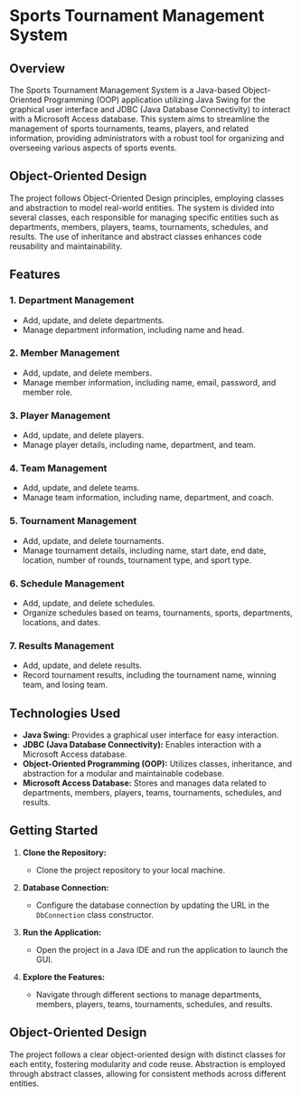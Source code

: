 # Sports Tournament Management System

## Overview

The Sports Tournament Management System is a Java-based Object-Oriented Programming (OOP) application utilizing Java Swing for the graphical user interface and JDBC (Java Database Connectivity) to interact with a Microsoft Access database. This system aims to streamline the management of sports tournaments, teams, players, and related information, providing administrators with a robust tool for organizing and overseeing various aspects of sports events.

## Object-Oriented Design

The project follows Object-Oriented Design principles, employing classes and abstraction to model real-world entities. The system is divided into several classes, each responsible for managing specific entities such as departments, members, players, teams, tournaments, schedules, and results. The use of inheritance and abstract classes enhances code reusability and maintainability.

## Features

### 1. **Department Management**
   - Add, update, and delete departments.
   - Manage department information, including name and head.

### 2. **Member Management**
   - Add, update, and delete members.
   - Manage member information, including name, email, password, and member role.

### 3. **Player Management**
   - Add, update, and delete players.
   - Manage player details, including name, department, and team.

### 4. **Team Management**
   - Add, update, and delete teams.
   - Manage team information, including name, department, and coach.

### 5. **Tournament Management**
   - Add, update, and delete tournaments.
   - Manage tournament details, including name, start date, end date, location, number of rounds, tournament type, and sport type.

### 6. **Schedule Management**
   - Add, update, and delete schedules.
   - Organize schedules based on teams, tournaments, sports, departments, locations, and dates.

### 7. **Results Management**
   - Add, update, and delete results.
   - Record tournament results, including the tournament name, winning team, and losing team.

## Technologies Used

- **Java Swing:** Provides a graphical user interface for easy interaction.
- **JDBC (Java Database Connectivity):** Enables interaction with a Microsoft Access database.
- **Object-Oriented Programming (OOP):** Utilizes classes, inheritance, and abstraction for a modular and maintainable codebase.
- **Microsoft Access Database:** Stores and manages data related to departments, members, players, teams, tournaments, schedules, and results.

## Getting Started

1. **Clone the Repository:**
   - Clone the project repository to your local machine.

2. **Database Connection:**
   - Configure the database connection by updating the URL in the `DbConnection` class constructor.

3. **Run the Application:**
   - Open the project in a Java IDE and run the application to launch the GUI.

4. **Explore the Features:**
   - Navigate through different sections to manage departments, members, players, teams, tournaments, schedules, and results.

## Object-Oriented Design

The project follows a clear object-oriented design with distinct classes for each entity, fostering modularity and code reuse. Abstraction is employed through abstract classes, allowing for consistent methods across different entities.

